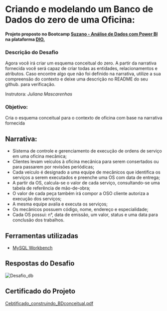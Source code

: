# Criando e modelando um Banco de Dados do zero de uma Oficina:

#### Projeto proposto no Bootcamp [Suzano - Análise de Dados com Power BI](https://www.dio.me/bootcamp/coding-future-suzano-analise-dados) na plataforma [DIO.](https://www.dio.me/)

### Descrição do Desafio
Agora você irá criar um esquema conceitual do zero. A partir da narrativa fornecida você será capaz de criar todas as entidades, relacionamentos e atributos. Caso encontre algo que não foi definido na narrativa, utilize a sua compreensão do contexto e deixe uma descrição no README do seu github. para verificação.

Instrutora: *Juliana Mascarenhas*
</b>

### Objetivo:
Cria o esquema conceitual para o contexto de oficina com base na narrativa fornecida


## Narrativa:
- Sistema de controle e gerenciamento de execução de ordens de serviço em uma oficina mecânica;
- Clientes levam veículos à oficina mecânica para serem consertados ou para passarem por revisões  periódicas;
- Cada veículo é designado a uma equipe de mecânicos que identifica os serviços a serem executados e preenche uma OS com data de entrega;
- A partir da OS, calcula-se o valor de cada serviço, consultando-se uma tabela de referência de mão-de-obra;
- O valor de cada peça também irá compor a OSO cliente autoriza a execução dos serviços;
- A mesma equipe avalia e executa os serviços;
- Os mecânicos possuem código, nome, endereço e especialidade;
- Cada OS possui: n°, data de emissão, um valor, status e uma data para conclusão dos trabalhos.



## Ferramentas utilizadas

- [MySQL Workbench](https://www.mysql.com/products/workbench/)


## Respostas do Desafio

![Desafio_db](https://github.com/user-attachments/assets/101cc9c3-b674-447a-8196-d52e6e396b85)


## Certificado do Projeto
[Cebtificado_construindo_BDconceitual.pdf](https://github.com/user-attachments/files/18171442/Cebtificado_construindo_BDconceitual.pdf)
